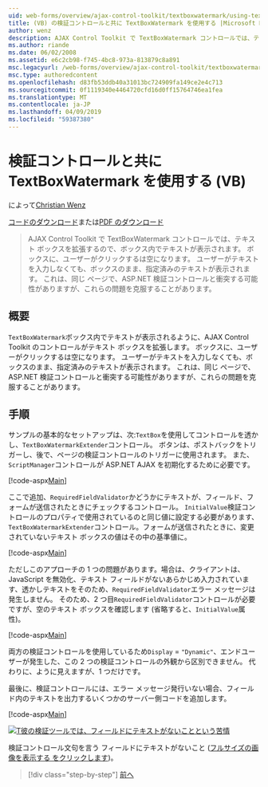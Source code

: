 ```yaml
---
uid: web-forms/overview/ajax-control-toolkit/textboxwatermark/using-textboxwatermark-with-validation-controls-vb
title: (VB) の検証コントロールと共に TextBoxWatermark を使用する |Microsoft Docs
author: wenz
description: AJAX Control Toolkit で TextBoxWatermark コントロールでは、テキスト ボックスを拡張するので、ボックス内でテキストが表示されます。 ボックスに、ユーザーがクリックしたときに.
ms.author: riande
ms.date: 06/02/2008
ms.assetid: e6c2cb98-f745-4bc8-973a-813879c8a891
msc.legacyurl: /web-forms/overview/ajax-control-toolkit/textboxwatermark/using-textboxwatermark-with-validation-controls-vb
msc.type: authoredcontent
ms.openlocfilehash: d83fb53ddb40a31013bc724909fa149ce2e4c713
ms.sourcegitcommit: 0f1119340e4464720cfd16d0ff15764746ea1fea
ms.translationtype: MT
ms.contentlocale: ja-JP
ms.lasthandoff: 04/09/2019
ms.locfileid: "59387380"
---
```

# <a name="using-textboxwatermark-with-validation-controls-vb"></a>検証コントロールと共に TextBoxWatermark を使用する (VB)

によって[Christian Wenz](https://github.com/wenz)

[コードのダウンロード](http://download.microsoft.com/download/9/3/f/93f8daea-bebd-4821-833b-95205389c7d0/TextBoxWatermark2.vb.zip)または[PDF のダウンロード](http://download.microsoft.com/download/b/6/a/b6ae89ee-df69-4c87-9bfb-ad1eb2b23373/textboxwatermark2VB.pdf)

> AJAX Control Toolkit で TextBoxWatermark コントロールでは、テキスト ボックスを拡張するので、ボックス内でテキストが表示されます。 ボックスに、ユーザーがクリックするは空になります。 ユーザーがテキストを入力しなくても、ボックスのまま、指定済みのテキストが表示されます。 これは、同じ ページで、ASP.NET 検証コントロールと衝突する可能性がありますが、これらの問題を克服することがあります。


## <a name="overview"></a>概要

`TextBoxWatermark`ボックス内でテキストが表示されるように、AJAX Control Toolkit のコントロールがテキスト ボックスを拡張します。 ボックスに、ユーザーがクリックするは空になります。 ユーザーがテキストを入力しなくても、ボックスのまま、指定済みのテキストが表示されます。 これは、同じ ページで、ASP.NET 検証コントロールと衝突する可能性がありますが、これらの問題を克服することがあります。

## <a name="steps"></a>手順

サンプルの基本的なセットアップは、次:`TextBox`を使用してコントロールを透かし、`TextBoxWatermarkExtender`コントロール。 ボタンは、ポストバックをトリガーし、後で、ページの検証コントロールのトリガーに使用されます。 また、`ScriptManager`コントロールが ASP.NET AJAX を初期化するために必要です。

[!code-aspx[Main](using-textboxwatermark-with-validation-controls-vb/samples/sample1.aspx)]

ここで追加、`RequiredFieldValidator`かどうかにテキストが、フィールド、フォームが送信されたときにチェックするコントロール。 `InitialValue`検証コントロールのプロパティで使用されているのと同じ値に設定する必要があります、`TextBoxWatermarkExtender`コントロール。フォームが送信されたときに、変更されていないテキスト ボックスの値はその中の基準値に。

[!code-aspx[Main](using-textboxwatermark-with-validation-controls-vb/samples/sample2.aspx)]

ただしこのアプローチの 1 つの問題があります。場合は、クライアントは、JavaScript を無効化、テキスト フィールドがないあらかじめ入力されています、透かしテキストをそのため、`RequiredFieldValidator`エラー メッセージは発生しません。 そのため、2 つ目`RequiredFieldValidator`コントロールが必要ですが、空のテキスト ボックスを確認します (省略すると、`InitialValue`属性)。

[!code-aspx[Main](using-textboxwatermark-with-validation-controls-vb/samples/sample3.aspx)]

両方の検証コントロールを使用しているため`Display` = `"Dynamic"`、エンドユーザーが発生した、この 2 つの検証コントロールの外観から区別できません。 代わりに、ように見えますが、1 つだけです。

最後に、検証コントロールには、エラー メッセージ発行いない場合、フィールド内のテキストを出力するいくつかのサーバー側コードを追加します。

[!code-aspx[Main](using-textboxwatermark-with-validation-controls-vb/samples/sample4.aspx)]


[![T彼の検証ツールでは、フィールドにテキストがないことという苦情](using-textboxwatermark-with-validation-controls-vb/_static/image2.png)](using-textboxwatermark-with-validation-controls-vb/_static/image1.png)

検証コントロール文句を言う フィールドにテキストがないこと ([フルサイズの画像を表示する をクリックします](using-textboxwatermark-with-validation-controls-vb/_static/image3.png))。

> [!div class="step-by-step"]
> [前へ](using-textboxwatermark-in-a-formview-vb.md)
